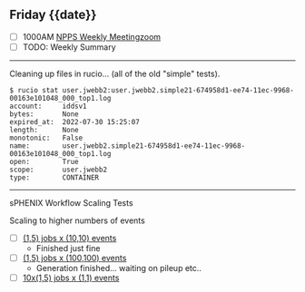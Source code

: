 ## Friday {{date}}

- [ ] 1000AM [NPPS Weekly Meeting](https://docs.google.com/document/d/1YfTyXPeXNQU4XUB28bvHJolgyBIJ2bfrd0u9Gd3WD70/edit)[zoom](https://bnl.zoomgov.com/j/16157150845?pwd=NXNqTi9ZWEFBKzYwRXQ5U3NXU1dBZz09)
- [ ] TODO: Weekly Summary

--------------------------------------------------------

Cleaning up files in rucio... (all of the old "simple" tests).  

```
$ rucio stat user.jwebb2:user.jwebb2.simple21-674958d1-ee74-11ec-9968-00163e101048_000_top1.log
account:     iddsv1
bytes:       None
expired_at:  2022-07-30 15:25:07
length:      None
monotonic:   False
name:        user.jwebb2.simple21-674958d1-ee74-11ec-9968-00163e101048_000_top1.log
open:        True
scope:       user.jwebb2
type:        CONTAINER
```


--------------------------------------------------------
sPHENIX Workflow Scaling Tests

Scaling to higher numbers of events

- [ ] [(1,5) jobs x (10,10) events](https://panda-doma.cern.ch/tasks/?jeditaskid=132014|132017|132003|132004|132015|132005)
	- Finished just fine
- [ ] [(1,5) jobs x (100,100) events](https://panda-doma.cern.ch/tasks/?jeditaskid=132019|132018)
	- Generation finished... waiting on pileup etc..
- [ ] [10x(1,5) jobs x (1,1) events](https://panda-doma.cern.ch/tasks/?jeditaskid=132028|132029)